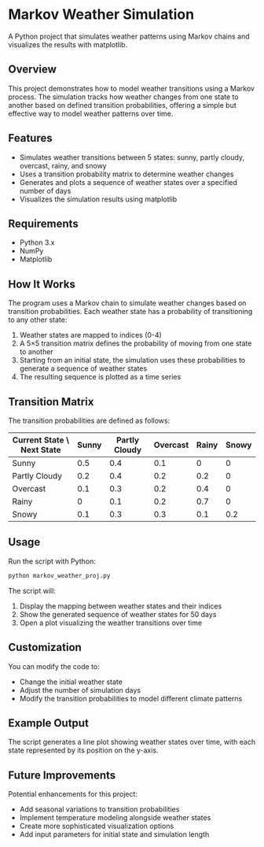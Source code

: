 # Markov Weather Simulation

A Python project that simulates weather patterns using Markov chains and visualizes the results with matplotlib.

## Overview

This project demonstrates how to model weather transitions using a Markov process. The simulation tracks how weather changes from one state to another based on defined transition probabilities, offering a simple but effective way to model weather patterns over time.

## Features

- Simulates weather transitions between 5 states: sunny, partly cloudy, overcast, rainy, and snowy
- Uses a transition probability matrix to determine weather changes
- Generates and plots a sequence of weather states over a specified number of days
- Visualizes the simulation results using matplotlib

## Requirements

- Python 3.x
- NumPy
- Matplotlib

## How It Works

The program uses a Markov chain to simulate weather changes based on transition probabilities. Each weather state has a probability of transitioning to any other state:

1. Weather states are mapped to indices (0-4)
2. A 5×5 transition matrix defines the probability of moving from one state to another
3. Starting from an initial state, the simulation uses these probabilities to generate a sequence of weather states
4. The resulting sequence is plotted as a time series

## Transition Matrix

The transition probabilities are defined as follows:

| Current State \ Next State | Sunny | Partly Cloudy | Overcast | Rainy | Snowy |
|----------------------------|-------|---------------|----------|-------|-------|
| Sunny                      | 0.5   | 0.4           | 0.1      | 0     | 0     |
| Partly Cloudy              | 0.2   | 0.4           | 0.2      | 0.2   | 0     |
| Overcast                   | 0.1   | 0.3           | 0.2      | 0.4   | 0     |
| Rainy                      | 0     | 0.1           | 0.2      | 0.7   | 0     |
| Snowy                      | 0.1   | 0.3           | 0.3      | 0.1   | 0.2   |

## Usage

Run the script with Python:

```bash
python markov_weather_proj.py
```

The script will:
1. Display the mapping between weather states and their indices
2. Show the generated sequence of weather states for 50 days
3. Open a plot visualizing the weather transitions over time

## Customization

You can modify the code to:
- Change the initial weather state
- Adjust the number of simulation days
- Modify the transition probabilities to model different climate patterns

## Example Output

The script generates a line plot showing weather states over time, with each state represented by its position on the y-axis.

## Future Improvements

Potential enhancements for this project:
- Add seasonal variations to transition probabilities
- Implement temperature modeling alongside weather states
- Create more sophisticated visualization options
- Add input parameters for initial state and simulation length
